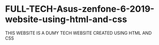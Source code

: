 # FULL-TECH-Asus-zenfone-6-2019-website-using-html-and-css
THIS WEBSITE IS A DUMY TECH WEBSITE CREATED USING HTML AND CSS 
